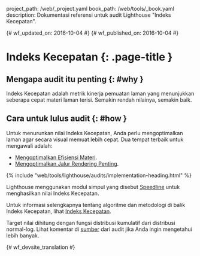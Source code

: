 project_path: /web/_project.yaml
book_path: /web/tools/_book.yaml
description: Dokumentasi referensi untuk audit Lighthouse "Indeks Kecepatan".

{# wf_updated_on: 2016-10-04 #}
{# wf_published_on: 2016-10-04 #}

# Indeks Kecepatan  {: .page-title }

## Mengapa audit itu penting {: #why }

Indeks Kecepatan adalah metrik kinerja pemuatan laman yang menunjukkan seberapa cepat
materi laman terisi. Semakin rendah nilainya, semakin baik.

## Cara untuk lulus audit {: #how }

Untuk menurunkan nilai Indeks Kecepatan, Anda perlu mengoptimalkan laman agar secara visual
memuat lebih cepat. Dua tempat terbaik untuk mengawali adalah:

* [Mengoptimalkan Efisiensi Materi](/web/fundamentals/performance/optimizing-content-efficiency/).
* [Mengoptimalkan Jalur Rendering Penting](/web/fundamentals/performance/critical-rendering-path/).

{% include "web/tools/lighthouse/audits/implementation-heading.html" %}

Lighthouse menggunakan modul simpul yang disebut
[Speedline](https://github.com/pmdartus/speedline)
untuk menghasilkan nilai Indeks Kecepatan.

Untuk informasi selengkapnya tentang algoritme dan metodologi di balik Indeks Kecepatan,
lihat [Indeks Kecepatan](https://sites.google.com/a/webpagetest.org/docs/using-webpagetest/metrics/speed-index).

Target nilai dihitung dengan fungsi distribusi kumulatif dari
distribusi normal-log. Lihat komentar di
[sumber](https://github.com/GoogleChrome/lighthouse/blob/master/lighthouse-core/audits/speed-index-metric.js)
dari audit jika Anda ingin mengetahui lebih banyak.


{# wf_devsite_translation #}
